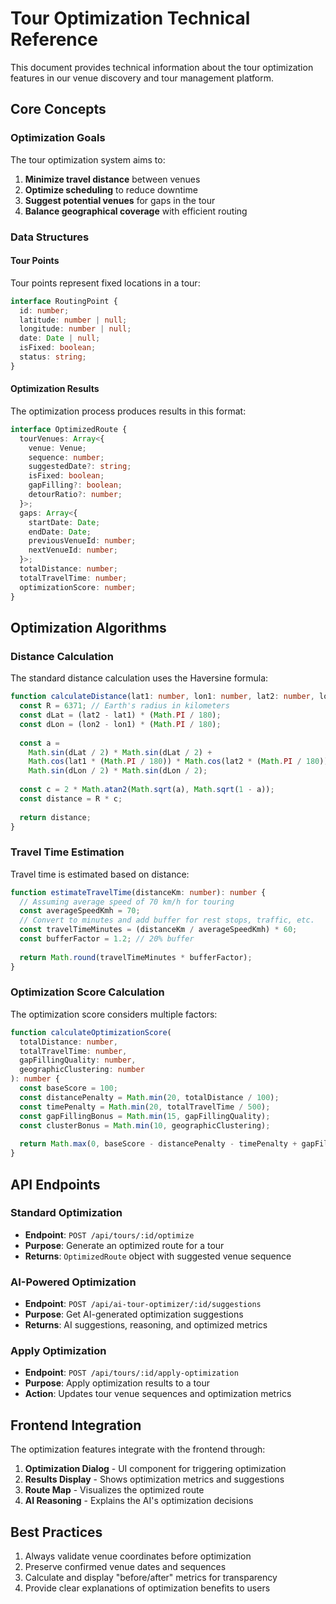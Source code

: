 # Tour Optimization Technical Reference

This document provides technical information about the tour optimization features in our venue discovery and tour management platform.

## Core Concepts

### Optimization Goals

The tour optimization system aims to:

1. **Minimize travel distance** between venues
2. **Optimize scheduling** to reduce downtime
3. **Suggest potential venues** for gaps in the tour
4. **Balance geographical coverage** with efficient routing

### Data Structures

#### Tour Points

Tour points represent fixed locations in a tour:

```typescript
interface RoutingPoint {
  id: number;
  latitude: number | null;
  longitude: number | null;
  date: Date | null;
  isFixed: boolean;
  status: string;
}
```

#### Optimization Results

The optimization process produces results in this format:

```typescript
interface OptimizedRoute {
  tourVenues: Array<{
    venue: Venue;
    sequence: number;
    suggestedDate?: string;
    isFixed: boolean;
    gapFilling?: boolean;
    detourRatio?: number;
  }>;
  gaps: Array<{
    startDate: Date;
    endDate: Date;
    previousVenueId: number;
    nextVenueId: number;
  }>;
  totalDistance: number;
  totalTravelTime: number;
  optimizationScore: number;
}
```

## Optimization Algorithms

### Distance Calculation

The standard distance calculation uses the Haversine formula:

```typescript
function calculateDistance(lat1: number, lon1: number, lat2: number, lon2: number): number {
  const R = 6371; // Earth's radius in kilometers
  const dLat = (lat2 - lat1) * (Math.PI / 180);
  const dLon = (lon2 - lon1) * (Math.PI / 180);
  
  const a = 
    Math.sin(dLat / 2) * Math.sin(dLat / 2) +
    Math.cos(lat1 * (Math.PI / 180)) * Math.cos(lat2 * (Math.PI / 180)) * 
    Math.sin(dLon / 2) * Math.sin(dLon / 2);
  
  const c = 2 * Math.atan2(Math.sqrt(a), Math.sqrt(1 - a));
  const distance = R * c;
  
  return distance;
}
```

### Travel Time Estimation

Travel time is estimated based on distance:

```typescript
function estimateTravelTime(distanceKm: number): number {
  // Assuming average speed of 70 km/h for touring
  const averageSpeedKmh = 70;
  // Convert to minutes and add buffer for rest stops, traffic, etc.
  const travelTimeMinutes = (distanceKm / averageSpeedKmh) * 60;
  const bufferFactor = 1.2; // 20% buffer
  
  return Math.round(travelTimeMinutes * bufferFactor);
}
```

### Optimization Score Calculation

The optimization score considers multiple factors:

```typescript
function calculateOptimizationScore(
  totalDistance: number, 
  totalTravelTime: number,
  gapFillingQuality: number, 
  geographicClustering: number
): number {
  const baseScore = 100;
  const distancePenalty = Math.min(20, totalDistance / 100);
  const timePenalty = Math.min(20, totalTravelTime / 500);
  const gapFillingBonus = Math.min(15, gapFillingQuality);
  const clusterBonus = Math.min(10, geographicClustering);
  
  return Math.max(0, baseScore - distancePenalty - timePenalty + gapFillingBonus + clusterBonus);
}
```

## API Endpoints

### Standard Optimization

- **Endpoint**: `POST /api/tours/:id/optimize`
- **Purpose**: Generate an optimized route for a tour
- **Returns**: `OptimizedRoute` object with suggested venue sequence

### AI-Powered Optimization

- **Endpoint**: `POST /api/ai-tour-optimizer/:id/suggestions`
- **Purpose**: Get AI-generated optimization suggestions
- **Returns**: AI suggestions, reasoning, and optimized metrics

### Apply Optimization

- **Endpoint**: `POST /api/tours/:id/apply-optimization`
- **Purpose**: Apply optimization results to a tour
- **Action**: Updates tour venue sequences and optimization metrics

## Frontend Integration

The optimization features integrate with the frontend through:

1. **Optimization Dialog** - UI component for triggering optimization
2. **Results Display** - Shows optimization metrics and suggestions
3. **Route Map** - Visualizes the optimized route
4. **AI Reasoning** - Explains the AI's optimization decisions

## Best Practices

1. Always validate venue coordinates before optimization
2. Preserve confirmed venue dates and sequences
3. Calculate and display "before/after" metrics for transparency
4. Provide clear explanations of optimization benefits to users